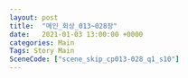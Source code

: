 ```yaml
---
layout: post
title:  "메인_회상_013~028장"
date:   2021-01-03 13:00:00 +0000
categories: Main
Tags: Story Main
SceneCode: ["scene_skip_cp013-028_q1_s10"]
---
```

